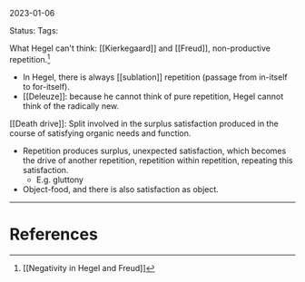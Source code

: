 2023-01-06

Status: 
Tags: 

What Hegel can't think: [[Kierkegaard]] and [[Freud]], non-productive repetition.[^1]
- In Hegel, there is always [[sublation]] repetition (passage from in-itself to for-itself). 
- [[Deleuze]]: because he cannot think of pure repetition, Hegel cannot think of the radically new.

[[Death drive]]:
 Split involved in the surplus satisfaction produced in the course of satisfying organic needs and function.
* Repetition produces surplus, unexpected satisfaction, which becomes the drive of another repetition, repetition within repetition, repeating this satisfaction.
    * E.g. gluttony
* Object-food, and there is also satisfaction as object.

---
# References

[^1]: [[Negativity in Hegel and Freud]]